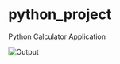 # python_project
Python Calculator Application

![Output](https://github.com/KolaRajlakshmi/python_project/assets/147618051/f454abbf-de78-40c2-b7ab-c5dcd0350cdc)

